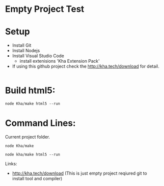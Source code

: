 # Empty Project Test

# Setup
 * Install Git
 * Install Nodejs
 * Install Visual Studio Code
   * install extenisions 'Kha Extension Pack'
 * If using this github project check the http://kha.tech/download for detail.
```

```
 
# Build html5:
```
node Kha/make html5 --run
```

# Command Lines:
 Current project folder.

```
node Kha/make
```

```
node kha/make html5 --run
```


Links:
 * http://kha.tech/download (This is just empty project reqiured git to install tool and compiler)